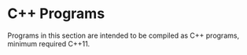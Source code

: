 # C++ Programs

Programs in this section are intended to be compiled as C++ programs, minimum required C++11.